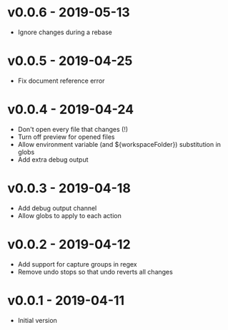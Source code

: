 # v0.0.6 - 2019-05-13
- Ignore changes during a rebase

# v0.0.5 - 2019-04-25
- Fix document reference error

# v0.0.4 - 2019-04-24
- Don't open every file that changes (!)
- Turn off preview for opened files
- Allow environment variable (and ${workspaceFolder}) substitution in globs
- Add extra debug output

# v0.0.3 - 2019-04-18
- Add debug output channel
- Allow globs to apply to each action

# v0.0.2 - 2019-04-12
- Add support for capture groups in regex
- Remove undo stops so that undo reverts all changes

# v0.0.1 - 2019-04-11
- Initial version
